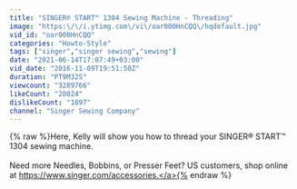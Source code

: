 ```yaml
---
title: "SINGER® START™ 1304 Sewing Machine - Threading"
image: "https:\/\/i.ytimg.com\/vi\/oar000HnCQQ\/hqdefault.jpg"
vid_id: "oar000HnCQQ"
categories: "Howto-Style"
tags: ["singer","singer sewing","sewing"]
date: "2021-06-14T17:07:49+03:00"
vid_date: "2016-11-09T19:51:50Z"
duration: "PT9M32S"
viewcount: "3289766"
likeCount: "20024"
dislikeCount: "1897"
channel: "Singer Sewing Company"
---
```

{% raw %}Here, Kelly will show you how to thread your SINGER®  START™ 1304 sewing machine.<br /><br />Need more Needles, Bobbins, or Presser Feet? US customers, shop online at <a rel="nofollow" target="blank" href="https://www.singer.com/accessories.">https://www.singer.com/accessories.</a>{% endraw %}
